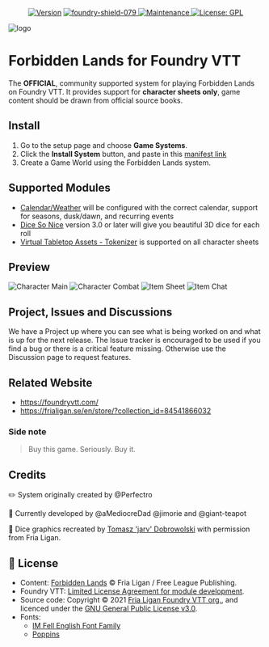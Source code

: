 <p align="center">
  <a href="https://github.com/fvtt-fria-ligan/forbidden-lands-foundry-vtt/releases/tag/4.1.2" target="_blank"><img alt="Version" src="https://img.shields.io/badge/version-4.1.2-blue.svg?cacheSeconds=2592000"/></a>
  <a href="https://foundryvtt.com" target="_blank">
    <img src="https://img.shields.io/badge/Foundry-v0.7.9-informational" alt="foundry-shield-079" style="max-width:100%;"/>
  </a>
  <a href="https://github.com/fvtt-fria-ligan/forbidden-lands-foundry-vtt/graphs/commit-activity" target="_blank">
    <img alt="Maintenance" src="https://img.shields.io/badge/Maintained%3F-yes-green.svg"/>
  </a>
  <a href="https://github.com/fvtt-fria-ligan/forbidden-lands-foundry-vtt/blob/main/LICENSE" target="_blank">
    <img alt="License: GPL" src="https://img.shields.io/github/license/fvtt-fria-ligan/forbidden-lands-foundry-vtt"/>
  </a>
</p>

![logo](https://user-images.githubusercontent.com/9851733/108642190-0c9ce700-74a4-11eb-9e2b-06f1bca9248e.png)

# Forbidden Lands for Foundry VTT

The **OFFICIAL**, community supported system for playing Forbidden Lands on Foundry VTT.
It provides support for **character sheets only**, game content should be drawn from official source books.

## Install

1. Go to the setup page and choose **Game Systems**.
2. Click the **Install System** button, and paste in this [manifest link](https://github.com/fvtt-fria-ligan/forbidden-lands-foundry-vtt/releases/latest/download/system.json)
3. Create a Game World using the Forbidden Lands system.

## Supported Modules

- [Calendar/Weather](https://foundryvtt.com/packages/calendar-weather/) will be configured with the correct calendar, support for seasons, dusk/dawn, and recurring events
- [Dice So Nice](https://foundryvtt.com/packages/dice-so-nice/) version 3.0 or later will give you beautiful 3D dice for each roll
- [Virtual Tabletop Assets - Tokenizer](https://foundryvtt.com/packages/vtta-tokenizer/) is supported on all character sheets

## Preview

![Character Main](https://user-images.githubusercontent.com/9851733/104242530-95fdda00-545f-11eb-8077-f9ebb2bf1e49.png)
![Character Combat](https://user-images.githubusercontent.com/9851733/104243355-b9755480-5460-11eb-8e59-c450e77dfb06.png)
![Item Sheet](https://user-images.githubusercontent.com/477392/107005802-88065500-6790-11eb-889e-0dad7db8adff.png)
![Item Chat](https://user-images.githubusercontent.com/9851733/104243430-d742b980-5460-11eb-956f-025188dbe91e.png)

## Project, Issues and Discussions

We have a Project up where you can see what is being worked on and what is up for the next release. The Issue tracker is encouraged to be used if you find a bug or there is a critical feature missing. Otherwise use the Discussion page to request features.

## Related Website

- https://foundryvtt.com/
- https://frialigan.se/en/store/?collection_id=84541866032

### Side note

> Buy this game. Seriously. Buy it.

## Credits

:pencil2: System originally created by @Perfectro

:wrench: Currently developed by @aMediocreDad @jimorie and @giant-teapot

:game_die: Dice graphics recreated by [Tomasz 'jarv' Dobrowolski](jarv@monochrome.pl) with permission from Fria Ligan.

## 📝 License

- Content: [Forbidden Lands](https://frialigan.se/en/store/?collection_id=84541866032) © Fria Ligan / Free League Publishing.
- Foundry VTT: [Limited License Agreement for module development](https://foundryvtt.com/article/license/).
- Source code: Copyright © 2021 [Fria Ligan Foundry VTT org.](https://github.com/fvtt-fria-ligan), and licenced under the [GNU General Public License v3.0](https://github.com/fvtt-fria-ligan/forbidden-lands-foundry-vtt/blob/main/LICENSE).
- Fonts:
  - [IM Fell English Font Family](https://fonts.google.com/specimen/IM+Fell+English)
  - [Poppins](https://https://fonts.google.com/specimen/Poppins)
